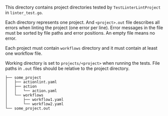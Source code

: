 This directory contains project directories tested by `TestLinterLintProject` in `linter_test.go`.

Each directory represents one project. And `<project>.out` file describes all errors when linting the project (one error per
line). Error messages in the file must be sorted by file paths and error positions. An empty file means no error.

Each project must contain `workflows` directory and it must contain at least one workflow file.

Working directory is set to `projects/<project>` when running the tests. File paths in `.out` files should be relative to the
project directory.

```
├── some_project
│   ├── actionlint.yaml
│   ├── action
│   │   └── action.yaml
│   └── workflows
│       ├── workflow1.yaml
│       └── workflow2.yaml
└── some_project.out
```
